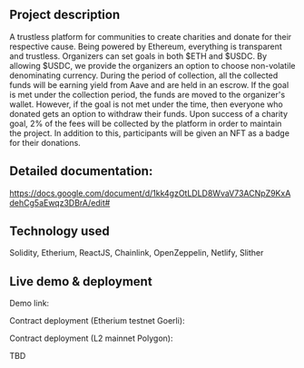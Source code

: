 ## Project description

A trustless platform for communities to create charities and donate for their respective cause. Being powered by Ethereum, everything is transparent and trustless. Organizers can set goals in both $ETH and $USDC. By allowing $USDC, we provide the organizers an option to choose non-volatile denominating currency. During the period of collection, all the collected funds will be earning yield from Aave and are held in an escrow. If the goal is met under the collection period, the funds are moved to the organizer's wallet. However, if the goal is not met under the time, then everyone who donated gets an option to withdraw their funds. Upon success of a charity goal, 2% of the fees will be collected by the platform in order to maintain the project. In addition to this, participants will be given an NFT as a badge for their donations.

## Detailed documentation:

https://docs.google.com/document/d/1kk4gzOtLDLD8WvaV73ACNpZ9KxAdehCg5aEwqz3DBrA/edit#

## Technology used
Solidity, Etherium, ReactJS, Chainlink, OpenZeppelin, Netlify, Slither

## Live demo & deployment
Demo link:

Contract deployment (Etherium testnet Goerli):

Contract deployment (L2 mainnet Polygon):

TBD